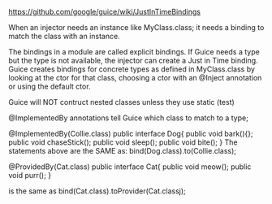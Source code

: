 https://github.com/google/guice/wiki/JustInTimeBindings

When an injector needs an instance like MyClass.class; it needs a binding to 
match the class with an instance. 

The bindings in a module are called explicit bindings. If Guice needs a type
but the type is not available, the injector can create a Just in Time binding. 
Guice creates bindings for concrete types as defined in MyClass.class
by looking at the ctor for that class, choosing a ctor with an @Inject
annotation or using the default ctor. 

Guice will NOT contruct nested classes unless they use static (test)

@ImplementedBy annotations tell Guice which class to match to a type; 

@ImplementedBy(Collie.class)
public interface Dog{
  public void bark(){};
  public void chaseStick();
  public void sleep();
  public void bite();
}
The statements above are the SAME as:
bind(Dog.class).to(Collie.class);

@ProvidedBy(Cat.class)
public interface Cat{
  public void meow();
  public void purr();
}

is the same as bind(Cat.class).toProvider(Cat.classj);

